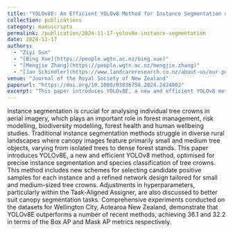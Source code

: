 ```yaml
---
title: "YOLOv8E: An Efficient YOLOv8 Method for Instance Segmentation of Individual Tree Crowns in Wellington City, New Zealand"
collection: publications
category: manuscripts
permalink: /publication/2024-11-17-yolov8e-instance-segmentation
date: 2024-11-17
authors:
  - "Ziyi Sun"
  - "[Bing Xue](https://people.wgtn.ac.nz/bing.xue)"
  - "[Mengjie Zhang](https://people.wgtn.ac.nz/mengjie.zhang)"
  - "[Jan Schindler](https://www.landcareresearch.co.nz/about-us/our-people/jan-schindler)"
venue: "Journal of the Royal Society of New Zealand"
paperurl: "https://doi.org/10.1080/03036758.2024.2424802"
excerpt: "This paper introduces YOLOv8E, a new and efficient YOLOv8 method optimised for precise instance segmentation of tree crowns in Wellington City, New Zealand."
---
```


Instance segmentation is crucial for analysing individual tree crowns in aerial imagery, which plays an important role in forest management, risk modelling, biodiversity modelling, forest health and human wellbeing studies. Traditional instance segmentation methods struggle in diverse rural landscapes where canopy images feature primarily small and medium tree objects, varying from isolated trees to dense forest stands. This paper introduces YOLOv8E, a new and efficient YOLOv8 method, optimised for precise instance segmentation and species classification of tree crowns. This method includes new schemes for selecting candidate positive samples for each instance and a refined network design tailored for small and medium-sized tree crowns. Adjustments in hyperparameters, particularly within the Task-Aligned Assigner, are also discussed to better suit canopy segmentation tasks. Comprehensive experiments conducted on the datasets for Wellington City, Aotearoa New Zealand, demonstrate that YOLOv8E outperforms a number of recent methods, achieving 36.1 and 32.2 in terms of the Box AP and Mask AP metrics respectively.


